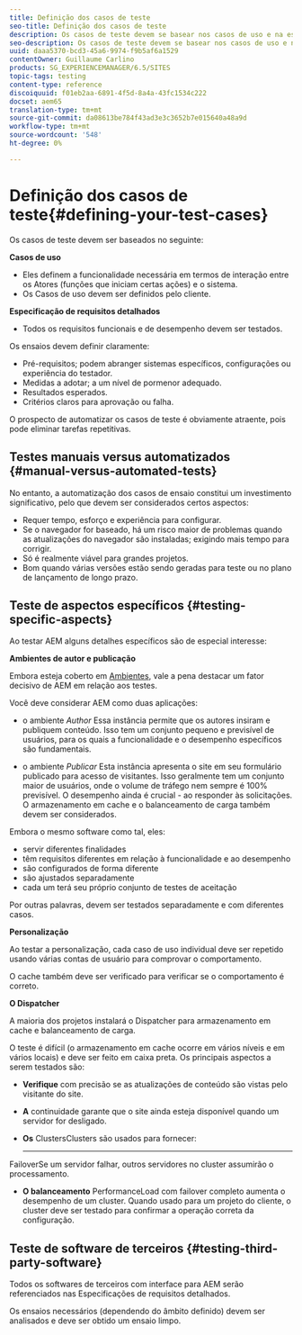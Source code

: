 ```yaml
---
title: Definição dos casos de teste
seo-title: Definição dos casos de teste
description: Os casos de teste devem se basear nos casos de uso e na especificação detalhada dos requisitos
seo-description: Os casos de teste devem se basear nos casos de uso e na especificação detalhada dos requisitos
uuid: daaa5370-bcd3-45a6-9974-f9b5af6a1529
contentOwner: Guillaume Carlino
products: SG_EXPERIENCEMANAGER/6.5/SITES
topic-tags: testing
content-type: reference
discoiquuid: f01eb2aa-6891-4f5d-8a4a-43fc1534c222
docset: aem65
translation-type: tm+mt
source-git-commit: da08613be784f43ad3e3c3652b7e015640a48a9d
workflow-type: tm+mt
source-wordcount: '548'
ht-degree: 0%

---
```



# Definição dos casos de teste{#defining-your-test-cases}

Os casos de teste devem ser baseados no seguinte:

**Casos de uso**

* Eles definem a funcionalidade necessária em termos de interação entre os Atores (funções que iniciam certas ações) e o sistema.
* Os Casos de uso devem ser definidos pelo cliente.

**Especificação de requisitos detalhados**

* Todos os requisitos funcionais e de desempenho devem ser testados.

Os ensaios devem definir claramente:

* Pré-requisitos; podem abranger sistemas específicos, configurações ou experiência do testador.
* Medidas a adotar; a um nível de pormenor adequado.
* Resultados esperados.
* Critérios claros para aprovação ou falha.

O prospecto de automatizar os casos de teste é obviamente atraente, pois pode eliminar tarefas repetitivas.

## Testes manuais versus automatizados {#manual-versus-automated-tests}

No entanto, a automatização dos casos de ensaio constitui um investimento significativo, pelo que devem ser considerados certos aspectos:

* Requer tempo, esforço e experiência para configurar.
* Se o navegador for baseado, há um risco maior de problemas quando as atualizações do navegador são instaladas; exigindo mais tempo para corrigir.
* Só é realmente viável para grandes projetos.
* Bom quando várias versões estão sendo geradas para teste ou no plano de lançamento de longo prazo.

## Teste de aspectos específicos {#testing-specific-aspects}

Ao testar AEM alguns detalhes específicos são de especial interesse:

**Ambientes de autor e publicação**

Embora esteja coberto em [Ambientes](/help/sites-developing/the-basics.md#environments), vale a pena destacar um fator decisivo de AEM em relação aos testes.

Você deve considerar AEM como duas aplicações:

* o ambiente *Author*
Essa instância permite que os autores insiram e publiquem conteúdo.
Isso tem um conjunto pequeno e previsível de usuários, para os quais a funcionalidade e o desempenho específicos são fundamentais.

* o ambiente *Publicar*
Esta instância apresenta o site em seu formulário publicado para acesso de visitantes.
Isso geralmente tem um conjunto maior de usuários, onde o volume de tráfego nem sempre é 100% previsível. O desempenho ainda é crucial - ao responder às solicitações. O armazenamento em cache e o balanceamento de carga também devem ser considerados.

Embora o mesmo software como tal, eles:

* servir diferentes finalidades
* têm requisitos diferentes em relação à funcionalidade e ao desempenho
* são configurados de forma diferente
* são ajustados separadamente
* cada um terá seu próprio conjunto de testes de aceitação

Por outras palavras, devem ser testados separadamente e com diferentes casos.

**Personalização**

Ao testar a personalização, cada caso de uso individual deve ser repetido usando várias contas de usuário para comprovar o comportamento.

O cache também deve ser verificado para verificar se o comportamento é correto.

**O Dispatcher**

A maioria dos projetos instalará o Dispatcher para armazenamento em cache e balanceamento de carga.

O teste é difícil (o armazenamento em cache ocorre em vários níveis e em vários locais) e deve ser feito em caixa preta. Os principais aspectos a serem testados são:

* **Verifique**
com precisão se as atualizações de conteúdo são vistas pelo visitante do site.

* **A**
continuidade garante que o site ainda esteja disponível quando um servidor for desligado.

* **Os**
ClustersClusters são usados para fornecer:

   * ****
FailoverSe um servidor falhar, outros servidores no cluster assumirão o processamento.

   * **O balanceamento**
PerformanceLoad com failover completo aumenta o desempenho de um cluster.
Quando usado para um projeto do cliente, o cluster deve ser testado para confirmar a operação correta da configuração.

## Teste de software de terceiros {#testing-third-party-software}

Todos os softwares de terceiros com interface para AEM serão referenciados nas Especificações de requisitos detalhados.

Os ensaios necessários (dependendo do âmbito definido) devem ser analisados e deve ser obtido um ensaio limpo.
